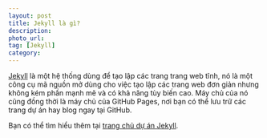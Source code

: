 ```yaml
---
layout: post
title: Jekyll là gì?
description: 
photo_url: 
tag: [Jekyll]
category: 
---
```


[Jekyll](http://jekyllrb.com) là một hệ thống dùng để tạo lập các trang trang web tĩnh, nó là một công cụ mã nguồn mở dùng cho việc tạo lập các trang web đơn giản nhưng không kém phần mạnh mẽ và có khả năng tùy biến cao. Máy chủ của nó cũng đồng thời là máy chủ của GitHub Pages, nơi bạn có thể lưu trữ các trang dự án hay blog ngay tại GitHub.

Bạn có thể tìm hiểu thêm tại [trang chủ dự án Jekyll](http://jekyllrb.com).
